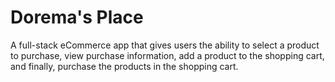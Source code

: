 # Dorema's Place

A full-stack eCommerce app that gives users the ability to select a product to purchase, view purchase information, add a product to the shopping cart, and finally, purchase the products in the shopping cart.

<!-- Project inspired by florinpop17/app-ideas of Product Landing Page & Online Store

Added additional functionalities like;

- User can register for an account storing their name, email/username and password then login to the app using their credentials
- User authentication & authorization -->
